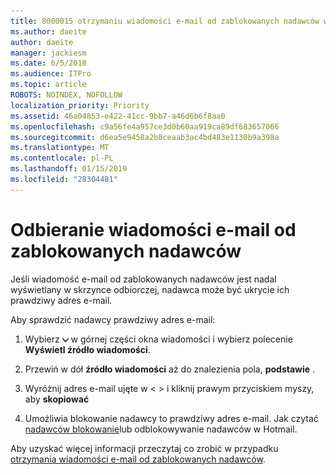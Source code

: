 ```yaml
---
title: 8000015 otrzymaniu wiadomości e-mail od zablokowanych nadawców w Hotmail
ms.author: daeite
author: daeite
manager: jackiesm
ms.date: 6/5/2018
ms.audience: ITPro
ms.topic: article
ROBOTS: NOINDEX, NOFOLLOW
localization_priority: Priority
ms.assetid: 46a04853-e422-41cc-9bb7-a46d6b6f8aa0
ms.openlocfilehash: c9a56fe4a957ce3d0b60aa919ca89df683657066
ms.sourcegitcommit: d6ea5e9458a2b8ceaab3ac4bd483e1130b9a398a
ms.translationtype: MT
ms.contentlocale: pl-PL
ms.lasthandoff: 01/15/2019
ms.locfileid: "28304481"
---
```

# <a name="receiving-email-from-blocked-senders"></a>Odbieranie wiadomości e-mail od zablokowanych nadawców

Jeśli wiadomość e-mail od zablokowanych nadawców jest nadal wyświetlany w skrzynce odbiorczej, nadawca może być ukrycie ich prawdziwy adres e-mail.
  
Aby sprawdzić nadawcy prawdziwy adres e-mail:
  
1. Wybierz ![więcej akcji](media/11884972-7ebb-4afe-8b50-63efefb7cca8.png) w górnej części okna wiadomości i wybierz polecenie **Wyświetl źródło wiadomości**.
    
2. Przewiń w dół **źródło wiadomości** aż do znalezienia pola, **podstawie** . 
    
3. Wyróżnij adres e-mail ujęte w \< \> i kliknij prawym przyciskiem myszy, aby **skopiować**
    
4. Umożliwia blokowanie nadawcy to prawdziwy adres e-mail. Jak czytać [nadawców blokowanie](https://support.office.com/article/afba1c94-77bb-4f50-8b85-057cf52f4d5e.aspx)lub odblokowywanie nadawców w Hotmail.
    
Aby uzyskać więcej informacji przeczytaj co zrobić w przypadku [otrzymania wiadomości e-mail od zablokowanych nadawców](https://go.microsoft.com/fwlink/p/?linkid=2002011&amp;clcid=0x409).
  

